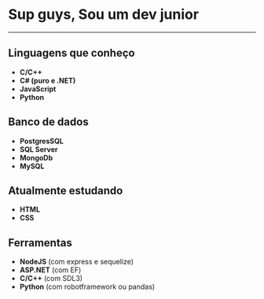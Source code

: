 # Sup guys, Sou um dev junior
---
## Linguagens que conheço
  - **C/C++**
  - **C# (puro e .NET)**
  - **JavaScript**
  - **Python**
## Banco de dados
- **PostgresSQL**
- **SQL Server**
- **MongoDb**
- **MySQL**
## Atualmente estudando
  - **HTML**
  - **CSS**
## Ferramentas
- **NodeJS** (com express e sequelize)
- **ASP.NET** (com EF)
- **C/C++** (com SDL3)
- **Python** (com robotframework ou pandas)

<!--
**CassianoPereiraLeao/CassianoPereiraLeao** is a ✨ _special_ ✨ repository because its `README.md` (this file) appears on your GitHub profile.

Here are some ideas to get you started:

- 🔭 I’m currently working on ...
- 🌱 I’m currently learning ...
- 👯 I’m looking to collaborate on ...
- 🤔 I’m looking for help with ...
- 💬 Ask me about ...
- 📫 How to reach me: ...
- 😄 Pronouns: ...
- ⚡ Fun fact: ...
-->
